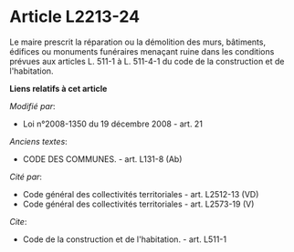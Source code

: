 # Article L2213-24

Le maire prescrit la réparation ou la démolition des murs, bâtiments, édifices ou monuments funéraires menaçant ruine dans
les conditions prévues aux articles L. 511-1 à L. 511-4-1 du code de la construction et de l'habitation.

**Liens relatifs à cet article**

_Modifié par_:

  - Loi n°2008-1350 du 19 décembre 2008 - art. 21

_Anciens textes_:

  - CODE DES COMMUNES. - art. L131-8 (Ab)

_Cité par_:

  - Code général des collectivités territoriales - art. L2512-13 (VD)
  - Code général des collectivités territoriales - art. L2573-19 (V)

_Cite_:

  - Code de la construction et de l'habitation. - art. L511-1
